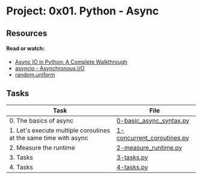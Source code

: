 # Project: 0x01. Python - Async

## Resources

#### Read or watch:

* [Async IO in Python: A Complete Walkthrough](https://intranet.alxswe.com/rltoken/zYkXScziW1D5rNdNEvObjQ)
* [asyncio - Asynchronous I/O](https://intranet.alxswe.com/rltoken/aZUO4GiWHbPIrVBIwptFAw)
* [random.uniform](https://intranet.alxswe.com/rltoken/72mVf1s8rx2ih_U2WjBmaA)
## Tasks

| Task | File |
| ---- | ---- |
| 0. The basics of async | [0-basic_async_syntax.py](./0-basic_async_syntax.py) |
| 1. Let's execute multiple coroutines at the same time with async | [1-concurrent_coroutines.py](./1-concurrent_coroutines.py) |
| 2. Measure the runtime | [2-measure_runtime.py](./2-measure_runtime.py) |
| 3. Tasks | [3-tasks.py](./3-tasks.py) |
| 4. Tasks | [4-tasks.py](./4-tasks.py) |
